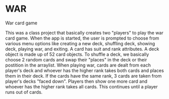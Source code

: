 # WAR
War card game

This was a class project that basically creates two "players" to play the war card game.
When the app is started, the user is prompted to choose from various menu options like creating
a new deck, shuffling deck, showing deck, playing war, and exiting. A card has suit and rank attributes. 
A deck object is made up of 52 card objects. To shuffle a deck, we basically choose 2 random cards
and swap their "places" in the deck or their postition in the arraylist. When playing war, cards are dealt
from each player's deck and whoever has the higher rank takes both cards and places them in their deck.
If the cards have the same rank, 3 cards are taken from player's decks "faced down". Players then show one
more card and whoever has the higher rank takes all cards. This continues until a player runs out of cards.

